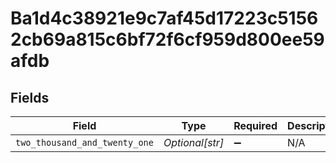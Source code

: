 # Ba1d4c38921e9c7af45d17223c51562cb69a815c6bf72f6cf959d800ee59afdb


## Fields

| Field                         | Type                          | Required                      | Description                   |
| ----------------------------- | ----------------------------- | ----------------------------- | ----------------------------- |
| `two_thousand_and_twenty_one` | *Optional[str]*               | :heavy_minus_sign:            | N/A                           |